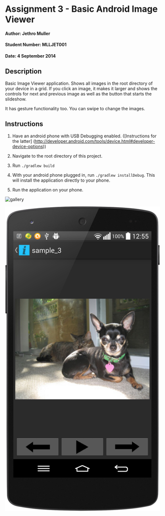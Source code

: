 # Assignment 3 - Basic Android Image Viewer
#### Author: Jethro Muller
#### Student Number: MLLJET001
#### Date: 4 September 2014

## Description

Basic Image Viewer application. Shows all images in the root directory of your device in a grid.
If you click an image, it makes it larger and shows the controls for next and previous image as well
as the button that starts the slideshow.

It has gesture functionality too. You can swipe to change the images.

## Instructions

1. Have an android phone with USB Debugging enabled. ([Instructions for the latter]
(http://developer.android.com/tools/device.html#developer-device-options))

2. Navigate to the root directory of this project.

3. Run `./gradlew build`

4. With your android phone plugged in, run `./gradlew installDebug`. This will install the
application directly to your phone.

5. Run the application on your phone.

![gallery](gallery.png)

![single_image_view](single_image.png)
